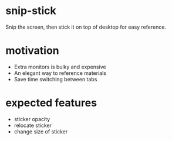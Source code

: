 # snip-stick
Snip the screen, then stick it on top of desktop for easy reference.
# motivation
- Extra monitors is bulky and expensive
- An elegant way to reference materials
- Save time switching between tabs
# expected features
- sticker opacity
- relocate sticker
- change size of sticker
